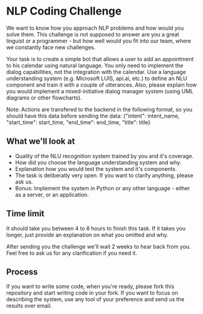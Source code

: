 # NLP Coding Challenge

We want to know how you approach NLP problems and how would you solve them. This challenge is not supposed to answer are you a great linguist or a programmer - but how well would you fit into our team, where we constantly face new challenges.

Your task is to create a simple bot that allows a user to add an appointment to his calendar using natural language. You only need to implement the dialog capabilities, not the integration with the calendar. Use a language understanding system (e.g. Microsoft LUIS, api.ai, etc.) to define an NLU component and train it with a couple of utterances. Also, please explain how you would implement a mixed-initiative dialog manager system (using UML diagrams or other flowcharts).

Note: Actions are transfered to the backend in the following format, so you should have this data before sending the data: {"intent": intent_name, "start_time": start_time, "end_time": end_time, "title": title}

## What we'll look at
- Quality of the NLU recognition system trained by you and it's coverage.
- How did you choose the language understanding system and why.
- Explanation how you would test the system and it's components.
- The task is deliberatly very open. If you want to clarify anything, please ask us.
- Bonus: Implement the system in Python or any other language - either as a server, or an application.

## Time limit
It should take you between 4 to 8 hours to finish this task. If it takes you longer, just provide an explanation on what you omitted and why.

After sending you the challenge we'll wait 2 weeks to hear back from you. Feel free to ask us for any clarification if you need it.

## Process

If you want to write some code, when you're ready, please fork this repository and start writing code in your fork. If you want to focus on describing the system, use any tool of your preference and send us the results over email.
